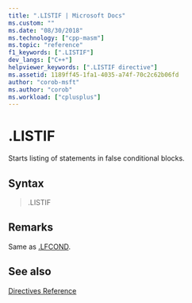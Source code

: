 ```yaml
---
title: ".LISTIF | Microsoft Docs"
ms.custom: ""
ms.date: "08/30/2018"
ms.technology: ["cpp-masm"]
ms.topic: "reference"
f1_keywords: [".LISTIF"]
dev_langs: ["C++"]
helpviewer_keywords: [".LISTIF directive"]
ms.assetid: 1189ff45-1fa1-4035-a74f-70c2c62b06fd
author: "corob-msft"
ms.author: "corob"
ms.workload: ["cplusplus"]
---
```

# .LISTIF

Starts listing of statements in false conditional blocks.

## Syntax

> .LISTIF

## Remarks

Same as [.LFCOND](../../assembler/masm/dot-lfcond.md).

## See also

[Directives Reference](../../assembler/masm/directives-reference.md)<br/>